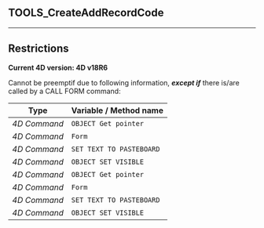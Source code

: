 ﻿## TOOLS_CreateAddRecordCode---## Restrictions**Current 4D version: 4D v18R6**Cannot be preemptif due to following information, ***except if*** there is/are called by a CALL FORM command:|Type|Variable / Method name||------|------||*4D Command*|`OBJECT Get pointer`||*4D Command*|`Form`||*4D Command*|`SET TEXT TO PASTEBOARD`||*4D Command*|`OBJECT SET VISIBLE`||*4D Command*|`OBJECT Get pointer`||*4D Command*|`Form`||*4D Command*|`SET TEXT TO PASTEBOARD`||*4D Command*|`OBJECT SET VISIBLE`|